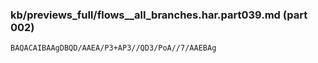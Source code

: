 ### kb/previews_full/flows__all_branches.har.part039.md (part 002)

```md
BAQACAIBAAgDBQD/AAEA/P3+AP3//QD3/PoA//7/AAEBAg
```

```
